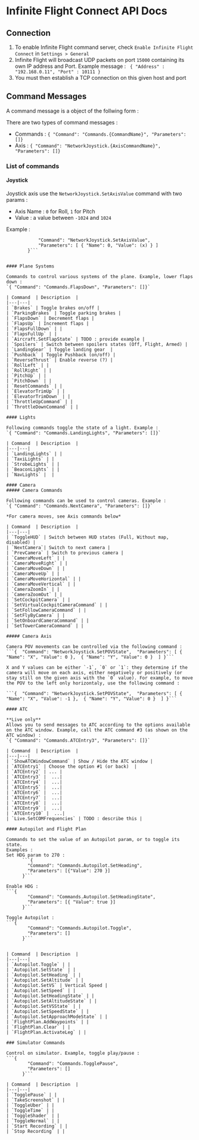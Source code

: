 # Infinite Flight Connect API Docs 

## Connection 

 1. To enable Infinite Flight command server, check `Enable Infinite Flight Connect` in `Settings > General`
 2. Infinite Flight will broadcast UDP packets on port `15000` containing its own IP address and Port.
Example message : 
``` { "Address" : "192.168.0.11", "Port" : 10111 }```
 3. You must then establish a TCP connection on this given host and port

## Command Messages 

A command message is a object of the follwing form : 


There are two types of command messages : 
 - Commands : `{ "Command": "Commands.{CommandName}", "Parameters": []}`
 - Axis : `{ "Command": "NetworkJoystick.{AxisCommandName}", "Parameters": []}`


### List of commands

#### Joystick 

Joystick axis use the `NetworkJoystick.SetAxisValue` command with two params :

 - Axis Name : `0` for Roll, `1` for Pitch 
 - Value : a value between `-1024` and `1024`

Example : 
```{
            "Command": "NetworkJoystick.SetAxisValue",
            "Parameters": [ { "Name": 0, "Value": (x) } ]
        }```
      

#### Plane Systems 

Commands to control various systems of the plane. Example, lower flaps down : 
`{ "Command": "Commands.FlapsDown", "Parameters": []}`

| Command  | Description  |
|---|---|
| `Brakes` | Toggle brakes on/off |
| `ParkingBrakes` | Toggle parking brakes |
| `FlapsDown` | Decrement flaps |
| `FlapsUp` | Increment flaps |
| `FlapsFullDown` | |
| `FlapsFullUp` | |
| `Aircraft.SetFlapState` | TODO : provide example |
| `Spoilers` | Switch between spoilers states (Off, Flight, Armed) |
| `LandingGear` | Toggle landing gear  |
| `Pushback` | Toggle Pushback (on/off) |
| `ReverseThrust` | Enable reverse (?) |
| `RollLeft` | |
| `RollRight` | |
| `PitchUp` | |
| `PitchDown` | |
| `ResetCommands` | |
| `ElevatorTrimUp` | |
| `ElevatorTrimDown` | |
| `ThrottleUpCommand` | |
| `ThrottleDownCommand` | |

#### Lights

Following commands toggle the state of a light. Example : 
`{ "Command": "Commands.LandingLights", "Parameters": []}`

| Command  | Description  |
|---|---|
| `LandingLights` | |
| `TaxiLights` | |
| `StrobeLights` | |
| `BeaconLights` | |
| `NavLights` |  |

#### Camera 
##### Camera Commands

Following commands can be used to control cameras. Example : 
`{ "Command": "Commands.NextCamera", "Parameters": []}`

*For camera moves, see Axis commands below*

| Command  | Description  |
|---|---|
| `ToggleHUD` | Switch between HUD states (Full, Without map, disabled) |
| `NextCamera`| Switch to next camera |
| `PrevCamera` | Switch to previous camera |
| `CameraMoveLeft` | | 
| `CameraMoveRight` | |
| `CameraMoveDown` | | 
| `CameraMoveUp` | | 
| `CameraMoveHorizontal` | |
| `CameraMoveVertical` | |
| `CameraZoomIn` | |
| `CameraZoomOut` | |
| `SetCockpitCamera` | |
| `SetVirtualCockpitCameraCommand` | |
| `SetFollowCameraCommand` | |
| `SetFlyByCamera` | |
| `SetOnboardCameraCommand` | |
| `SetTowerCameraCommand` | |

##### Camera Axis 

Camera POV movements can be controlled via the following command : 
```{  "Command": "NetworkJoystick.SetPOVState",  "Parameters": [ { "Name": "X", "Value": 0 },  { "Name": "Y", "Value": 0 }  ] }```

X and Y values can be either `-1`, `0` or `1`: they determine if the camera will move on each axis, either negatively or positively (or stay still on the given axis with the `0` value). For example, to move the POV to the left only horizontaly, use the following command :

```{  "Command": "NetworkJoystick.SetPOVState",  "Parameters": [ { "Name": "X", "Value": -1 },  { "Name": "Y", "Value": 0 }  ] }```

#### ATC 

**Live only**
Allows you to send messages to ATC according to the options available on the ATC window. Example, call the ATC command #3 (as shown on the ATC window) : 
`{ "Command": "Commands.ATCEntry3", "Parameters": []}`

| Command  | Description  |
|---|---|
| `ShowATCWindowCommand` | Show / Hide the ATC window |
| `ATCEntry1` | Choose the option #1 (or back)  |
| `ATCEntry2` | ... |
| `ATCEntry3` |  ...|
| `ATCEntry4` |  ...|
| `ATCEntry5` |  ...|
| `ATCEntry6` |  ...|
| `ATCEntry7` |  ...|
| `ATCEntry8` |  ...|
| `ATCEntry9` |  ...|
| `ATCEntry10` |  ...|
| `Live.SetCOMFrequencies` | TODO : describe this |

#### Autopilot and Flight Plan

Commands to set the value of an Autopilot param, or to toggle its state. 
Examples : 
Set HDG param to 270 : 
      ```{
        "Command": "Commands.Autopilot.SetHeading",
        "Parameters": [{"Value": 270 }]
      }```

Enable HDG :
```{
        "Command": "Commands.Autopilot.SetHeadingState",
        "Parameters": [{ "Value": true }]
      }```

Toggle Autopilot : 
```{
        "Command": "Commands.Autopilot.Toggle",
        "Parameters": []
      }```


| Command  | Description  |
|---|---|
| `Autopilot.Toggle` | |
| `Autopilot.SetState` | |
| `Autopilot.SetHeading` | |
| `Autopilot.SetAltitude` | |
| `Autopilot.SetVS` | Vertical Speed |
| `Autopilot.SetSpeed` | |
| `Autopilot.SetHeadingState` | |
| `Autopilot.SetAltitudeState` | |
| `Autopilot.SetVSState` | |
| `Autopilot.SetSpeedState` | |
| `Autopilot.SetApproachModeState` | |
| `FlightPlan.AddWaypoints` | |
| `FlightPlan.Clear` | |
| `FlightPlan.ActivateLeg` | |

### Simulator Commands 

Control on simulator. Example, toggle play/pause : 
```{
        "Command": "Commands.TogglePause",
        "Parameters": []
      }```

| Command  | Description  |
|---|---|
| `TogglePause` | |
| `TakeScreenshot` | |
| `ToggleUber` | |
| `ToggleTime` | |
| `ToggleShader` | |
| `ToggleNormal` | |
| `Start Recording` | |
| `Stop Recording` | |

